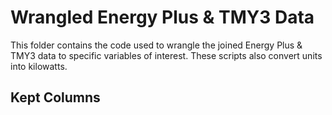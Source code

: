 # Wrangled Energy Plus & TMY3 Data

This folder contains the code used to wrangle the joined Energy Plus & TMY3 data to specific variables of interest. These scripts also convert units into kilowatts.

## Kept Columns
